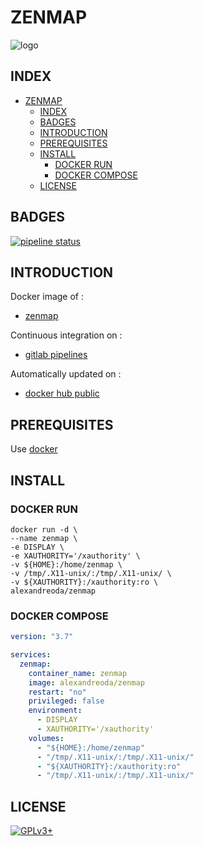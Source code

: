 # ZENMAP

![logo](https://assets.gitlab-static.net/uploads/-/system/project/avatar/12904492/zenmap.png)

## INDEX

- [ZENMAP](#zenmap)
  - [INDEX](#index)
  - [BADGES](#badges)
  - [INTRODUCTION](#introduction)
  - [PREREQUISITES](#prerequisites)
  - [INSTALL](#install)
    - [DOCKER RUN](#docker-run)
    - [DOCKER COMPOSE](#docker-compose)
  - [LICENSE](#license)

## BADGES

[![pipeline status](https://gitlab.com/oda-alexandre/zenmap/badges/master/pipeline.svg)](https://gitlab.com/oda-alexandre/zenmap/commits/master)

## INTRODUCTION

Docker image of :

- [zenmap](https://nmap.org/zenmap)

Continuous integration on :

- [gitlab pipelines](https://gitlab.com/oda-alexandre/zenmap/pipelines)

Automatically updated on :

- [docker hub public](https://hub.docker.com/r/alexandreoda/zenmap/)

## PREREQUISITES

Use [docker](https://www.docker.com)

## INSTALL

### DOCKER RUN

```\
docker run -d \
--name zenmap \
-e DISPLAY \
-e XAUTHORITY='/xauthority' \
-v ${HOME}:/home/zenmap \
-v /tmp/.X11-unix/:/tmp/.X11-unix/ \
-v ${XAUTHORITY}:/xauthority:ro \
alexandreoda/zenmap
```

### DOCKER COMPOSE

```yml
version: "3.7"

services:
  zenmap:
    container_name: zenmap
    image: alexandreoda/zenmap
    restart: "no"
    privileged: false
    environment:
      - DISPLAY
      - XAUTHORITY='/xauthority'
    volumes:
      - "${HOME}:/home/zenmap"
      - "/tmp/.X11-unix/:/tmp/.X11-unix/"
      - "${XAUTHORITY}:/xauthority:ro"
      - "/tmp/.X11-unix/:/tmp/.X11-unix/"
```

## LICENSE

[![GPLv3+](http://gplv3.fsf.org/gplv3-127x51.png)](https://gitlab.com/oda-alexandre/zenmap/blob/master/LICENSE)
